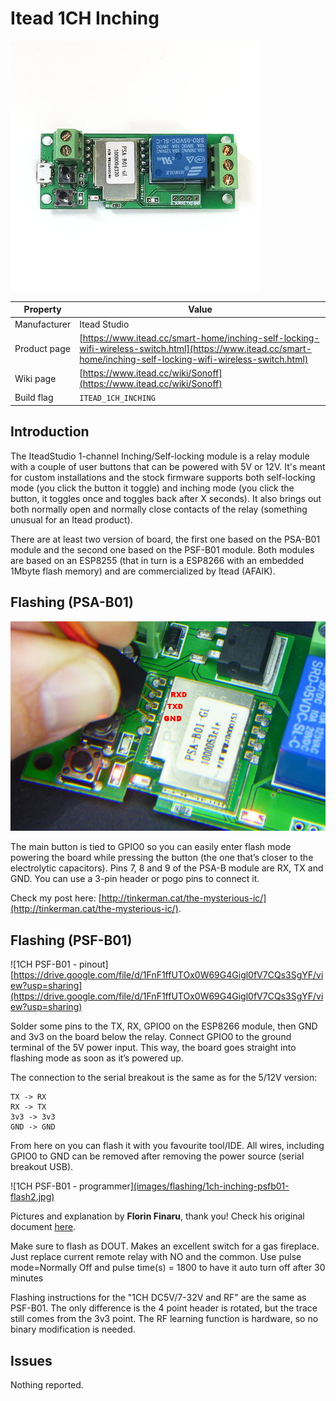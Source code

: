 # Itead 1CH Inching

![Sonoff 1CH Inching](images/devices/itead-1ch-inching.jpg)

|Property|Value|
|---|---|
|Manufacturer|Itead Studio|
|Product page|[https://www.itead.cc/smart-home/inching-self-locking-wifi-wireless-switch.html](https://www.itead.cc/smart-home/inching-self-locking-wifi-wireless-switch.html)|
|Wiki page|[https://www.itead.cc/wiki/Sonoff](https://www.itead.cc/wiki/Sonoff)|
|Build flag|`ITEAD_1CH_INCHING`|

## Introduction

The IteadStudio 1-channel Inching/Self-locking module is a relay module with a couple of user buttons that can be powered with 5V or 12V. It's meant for custom installations and the stock firmware supports both self-locking mode (you click the button it toggle) and inching mode (you click the button, it toggles once and toggles back after X seconds). It also brings out both normally open and normally close contacts of the relay (something unusual for an Itead product).

There are at least two version of board, the first one based on the PSA-B01 module and the second one based on the PSF-B01 module. Both modules are based on an ESP8255 (that in turn is a ESP8266 with an embedded 1Mbyte flash memory) and are commercialized by Itead (AFAIK).

## Flashing (PSA-B01)

![1CH - close shot](images/flashing/1ch-inching-flash.jpg)

The main button is tied to GPIO0 so you can easily enter flash mode powering the board while pressing the button (the one that’s closer to the electrolytic capacitors). Pins 7, 8 and 9 of the PSA-B module are RX, TX and GND. You can use a 3-pin header or pogo pins to connect it.

Check my post here: [http://tinkerman.cat/the-mysterious-ic/](http://tinkerman.cat/the-mysterious-ic/).

## Flashing (PSF-B01)

![1CH PSF-B01 - pinout][https://drive.google.com/file/d/1FnF1ffUTOx0W69G4Gigl0fV7CQs3SgYF/view?usp=sharing](https://drive.google.com/file/d/1FnF1ffUTOx0W69G4Gigl0fV7CQs3SgYF/view?usp=sharing)

Solder some pins to the TX, RX, GPIO0 on the ESP8266 module, then GND and 3v3 on the board below the relay. Connect GPIO0 to the ground terminal of the 5V power input. This way, the board goes straight into flashing mode as soon as it’s powered up.

The connection to the serial breakout is the same as for the 5/12V version:

    TX -> RX
    RX -> TX
    3v3 -> 3v3
    GND -> GND

From here on you can flash it with you favourite tool/IDE. All wires, including GPIO0 to GND can be removed after removing the power source (serial breakout USB).

![1CH PSF-B01 - programmer][(images/flashing/1ch-inching-psfb01-flash2.jpg)](images/flashing/1ch-inching-psfb01-flash2.jpg)

Pictures and explanation by **Florin Finaru**, thank you! Check his original document [here](https://docs.google.com/document/d/1B37Lv4ATsoNzSFv7-rVEFn2rBZTA1oadgdXeNPQj4ZM/edit).

Make sure to flash as DOUT. Makes an excellent switch for a gas fireplace. Just replace current remote relay with NO and the common. Use pulse mode=Normally Off and pulse time(s) = 1800 to have it auto turn off after 30 minutes

Flashing instructions for the "1CH DC5V/7-32V and RF" are the same as PSF-B01. The only difference is the 4 point header is rotated, but the trace still comes from the 3v3 point. The RF learning function is hardware, so no binary modification is needed.

## Issues
 
Nothing reported.